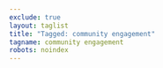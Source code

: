 ```yaml
---
exclude: true
layout: taglist
title: "Tagged: community engagement"
tagname: community engagement
robots: noindex
---
```

